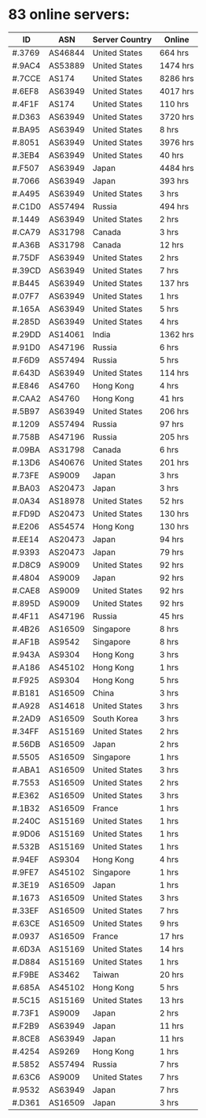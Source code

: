 # 83 online servers:

| ID | ASN | Server Country | Online |
| ------ | ------ | ------ | ------ |
| #.3769 | AS46844 | United States | 664 hrs |
| #.9AC4 | AS53889 | United States | 1474 hrs |
| #.7CCE | AS174 | United States | 8286 hrs |
| #.6EF8 | AS63949 | United States | 4017 hrs |
| #.4F1F | AS174 | United States | 110 hrs |
| #.D363 | AS63949 | United States | 3720 hrs |
| #.BA95 | AS63949 | United States | 8 hrs |
| #.8051 | AS63949 | United States | 3976 hrs |
| #.3EB4 | AS63949 | United States | 40 hrs |
| #.F507 | AS63949 | Japan | 4484 hrs |
| #.7066 | AS63949 | Japan | 393 hrs |
| #.A495 | AS63949 | United States | 3 hrs |
| #.C1D0 | AS57494 | Russia | 494 hrs |
| #.1449 | AS63949 | United States | 2 hrs |
| #.CA79 | AS31798 | Canada | 3 hrs |
| #.A36B | AS31798 | Canada | 12 hrs |
| #.75DF | AS63949 | United States | 2 hrs |
| #.39CD | AS63949 | United States | 7 hrs |
| #.B445 | AS63949 | United States | 137 hrs |
| #.07F7 | AS63949 | United States | 1 hrs |
| #.165A | AS63949 | United States | 5 hrs |
| #.285D | AS63949 | United States | 4 hrs |
| #.29DD | AS14061 | India | 1362 hrs |
| #.91D0 | AS47196 | Russia | 6 hrs |
| #.F6D9 | AS57494 | Russia | 5 hrs |
| #.643D | AS63949 | United States | 114 hrs |
| #.E846 | AS4760 | Hong Kong | 4 hrs |
| #.CAA2 | AS4760 | Hong Kong | 41 hrs |
| #.5B97 | AS63949 | United States | 206 hrs |
| #.1209 | AS57494 | Russia | 97 hrs |
| #.758B | AS47196 | Russia | 205 hrs |
| #.09BA | AS31798 | Canada | 6 hrs |
| #.13D6 | AS40676 | United States | 201 hrs |
| #.73FE | AS9009 | Japan | 3 hrs |
| #.BA03 | AS20473 | Japan | 3 hrs |
| #.0A34 | AS18978 | United States | 52 hrs |
| #.FD9D | AS20473 | United States | 130 hrs |
| #.E206 | AS54574 | Hong Kong | 130 hrs |
| #.EE14 | AS20473 | Japan | 94 hrs |
| #.9393 | AS20473 | Japan | 79 hrs |
| #.D8C9 | AS9009 | United States | 92 hrs |
| #.4804 | AS9009 | Japan | 92 hrs |
| #.CAE8 | AS9009 | United States | 92 hrs |
| #.895D | AS9009 | United States | 92 hrs |
| #.4F11 | AS47196 | Russia | 45 hrs |
| #.4B26 | AS16509 | Singapore | 8 hrs |
| #.AF1B | AS9542 | Singapore | 8 hrs |
| #.943A | AS9304 | Hong Kong | 3 hrs |
| #.A186 | AS45102 | Hong Kong | 1 hrs |
| #.F925 | AS9304 | Hong Kong | 5 hrs |
| #.B181 | AS16509 | China | 3 hrs |
| #.A928 | AS14618 | United States | 3 hrs |
| #.2AD9 | AS16509 | South Korea | 3 hrs |
| #.34FF | AS15169 | United States | 2 hrs |
| #.56DB | AS16509 | Japan | 2 hrs |
| #.5505 | AS16509 | Singapore | 1 hrs |
| #.ABA1 | AS16509 | United States | 3 hrs |
| #.7553 | AS16509 | United States | 2 hrs |
| #.E362 | AS16509 | United States | 3 hrs |
| #.1B32 | AS16509 | France | 1 hrs |
| #.240C | AS15169 | United States | 1 hrs |
| #.9D06 | AS15169 | United States | 1 hrs |
| #.532B | AS15169 | United States | 1 hrs |
| #.94EF | AS9304 | Hong Kong | 4 hrs |
| #.9FE7 | AS45102 | Singapore | 1 hrs |
| #.3E19 | AS16509 | Japan | 1 hrs |
| #.1673 | AS16509 | United States | 3 hrs |
| #.33EF | AS16509 | United States | 7 hrs |
| #.63CE | AS16509 | United States | 9 hrs |
| #.0937 | AS16509 | France | 17 hrs |
| #.6D3A | AS15169 | United States | 14 hrs |
| #.D884 | AS15169 | United States | 1 hrs |
| #.F9BE | AS3462 | Taiwan | 20 hrs |
| #.685A | AS45102 | Hong Kong | 5 hrs |
| #.5C15 | AS15169 | United States | 13 hrs |
| #.73F1 | AS9009 | Japan | 2 hrs |
| #.F2B9 | AS63949 | Japan | 11 hrs |
| #.8CE8 | AS63949 | Japan | 11 hrs |
| #.4254 | AS9269 | Hong Kong | 1 hrs |
| #.5852 | AS57494 | Russia | 7 hrs |
| #.63C6 | AS9009 | United States | 7 hrs |
| #.9532 | AS63949 | Japan | 7 hrs |
| #.D361 | AS16509 | Japan | 3 hrs |

